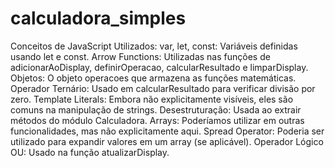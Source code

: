 # calculadora_simples

Conceitos de JavaScript Utilizados:
var, let, const: Variáveis definidas usando let e const.
Arrow Functions: Utilizadas nas funções de adicionarAoDisplay, definirOperacao, calcularResultado e limparDisplay.
Objetos: O objeto operacoes que armazena as funções matemáticas.
Operador Ternário: Usado em calcularResultado para verificar divisão por zero.
Template Literals: Embora não explicitamente visíveis, eles são comuns na manipulação de strings.
Desestruturação: Usada ao extrair métodos do módulo Calculadora.
Arrays: Poderíamos utilizar em outras funcionalidades, mas não explicitamente aqui.
Spread Operator: Poderia ser utilizado para expandir valores em um array (se aplicável).
Operador Lógico OU: Usado na função atualizarDisplay.